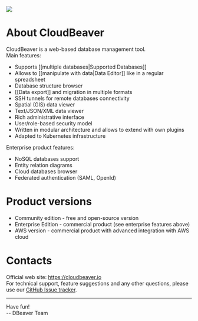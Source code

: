 <img src="https://github.com/dbeaver/cloudbeaver/wiki/images/cloudbeaver-logo.png"/>

# About CloudBeaver

CloudBeaver is a web-based database management tool.  
Main features:

* Supports [[multiple databases|Supported Databases]]
* Allows to [[manipulate with data|Data Editor]] like in a regular spreadsheet
* Database structure browser
* [[Data export]] and migration in multiple formats
* SSH tunnels for remote databases connectivity
* Spatial (GIS) data viewer
* Text/JSON/XML data viewer
* Rich administrative interface
* User/role-based security model
* Written in modular architecture and allows to extend with own plugins
* Adapted to Kubernetes infrastructure

Enterprise product features:

* NoSQL databases support
* Entity relation diagrams
* Cloud databases browser
* Federated authentication (SAML, OpenId)

# Product versions

- Community edition - free and open-source version
- Enterprise Edition - commercial product (see enterprise features above)
- AWS version - commercial product with advanced integration with AWS cloud

# Contacts

Official web site: https://cloudbeaver.io  
For technical support, feature suggestions and any other questions, please use our <a href="https://github.com/dbeaver/cloudbeaver/issues">GitHub Issue tracker</a>.

-----------

Have fun!  
-- DBeaver Team